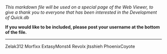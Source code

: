 *This markdown file will be used on a special page of the Web Viewer, to give a thank you to everyone that has been interested in the Development of Quick.db*

**If you would like to be included, please post your username at the bottom of the file.**

---
Zelak312
Morfixx
ExtasyMonst4
Revolx
jtsshieh
PhoenixCoyote
